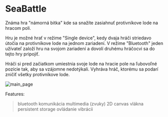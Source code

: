 # SeaBattle
Známa hra "námorná bitka" kde sa snažíte zasiahnuť protivníkove lode na hracom poli.

Hru je možné hrať v režime "Single device", kedy dvaja hráči striedavo útočia na protivníkove
lode na jednom zariadení. V režime "Bluetooth" jeden užívateľ založí hru na svojom zariadení a
dovolí druhému hráčocvi sa do tejto hry pripojiť.

Hráči si pred začiatkom umiestnia svoje lode na hracie pole na ľubovoľné pozície tak, aby sa
vzájomne nedotýkali.
Vyhráva hráč, ktorému sa podarí zničiť všetky protivníkove lode.

![main_page](http://homel.vsb.cz/~mik0327/1.png)


Features:
  > bluetooth komunikácia
  > multimedia (zvuky)
  > 2D canvas
  > vlákna
  > persistent storage
  > ovládanie vibrácii